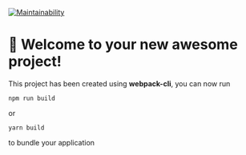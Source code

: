 [![Maintainability](https://api.codeclimate.com/v1/badges/bfce84157bf8c97ec960/maintainability)](https://codeclimate.com/github/MrKeke/frontend-project-11/maintainability)


# 🚀 Welcome to your new awesome project!

This project has been created using **webpack-cli**, you can now run

```
npm run build
```

or

```
yarn build
```

to bundle your application
